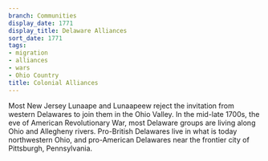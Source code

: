 ```yaml
---
branch: Communities
display_date: 1771
display_title: Delaware Alliances
sort_date: 1771
tags:
- migration
- alliances
- wars
- Ohio Country
title: Colonial Alliances
---
```


Most New Jersey Lunaape and Lunaapeew reject the invitation from western Delawares to join them in the Ohio Valley. In the mid-late 1700s, the eve of American Revolutionary War, most Delaware groups are living along Ohio and Allegheny rivers. Pro-British Delawares live in what is today northwestern Ohio, and pro-American Delawares near the frontier city of Pittsburgh, Pennsylvania. 
